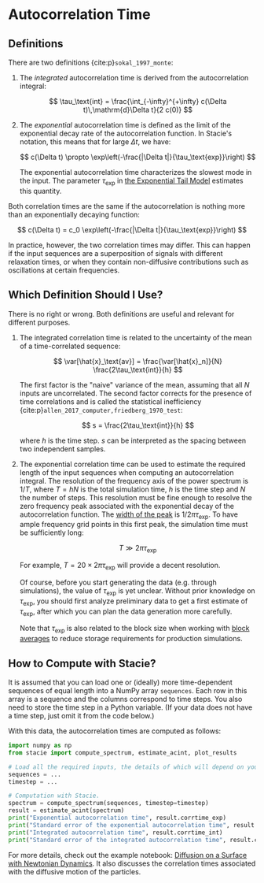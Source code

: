 # Autocorrelation Time

## Definitions

There are two definitions {cite:p}`sokal_1997_monte`:

1. The *integrated* autocorrelation time is derived from the autocorrelation integral:

    $$
        \tau_\text{int} = \frac{\int_{-\infty}^{+\infty} c(\Delta t)\,\mathrm{d}\Delta t}{2 c(0)}
    $$

2. The *exponential* autocorrelation time is defined as
   the limit of the exponential decay rate of the autocorrelation function.
   In Stacie's notation, this means that for large $\Delta t$, we have:

    $$
        c(\Delta t) \propto \exp\left(-\frac{|\Delta t|}{\tau_\text{exp}}\right)
    $$

    The exponential autocorrelation time characterizes the slowest mode in the input.
    The parameter $\tau_\text{exp}$ in
    [the Exponential Tail Model](../autocorrelation_integral/model.md)
    estimates this quantity.

Both correlation times are the same if the autocorrelation is nothing more than
an exponentially decaying function:

$$
    c(\Delta t) = c_0 \exp\left(-\frac{|\Delta t|}{\tau_\text{exp}}\right)
$$

In practice, however, the two correlation times may differ.
This can happen if the input sequences
are a superposition of signals with different relaxation times,
or when they contain non-diffusive contributions such as oscillations at certain frequencies.



## Which Definition Should I Use?

There is no right or wrong.
Both definitions are useful and relevant for different purposes.

1. The integrated correlation time is related to the uncertainty of the mean
   of a time-correlated sequence:

    $$
        \var[\hat{x}_\text{av}] = \frac{\var[\hat{x}_n]}{N} \frac{2\tau_\text{int}}{h}
    $$

    The first factor is the "naive" variance of the mean,
    assuming that all $N$ inputs are uncorrelated.
    The second factor corrects for the presence of time correlations
    and is called the statistical inefficiency
    {cite:p}`allen_2017_computer,friedberg_1970_test`:

    $$
        s = \frac{2\tau_\text{int}}{h}
    $$

    where $h$ is the time step.
    $s$ can be interpreted as the spacing between two independent samples.

2. The exponential correlation time can be used to estimate the required length
   of the input sequences when computing an autocorrelation integral.
   The resolution of the frequency axis of the power spectrum is $1/T$,
   where $T=hN$ is the total simulation time,
   $h$ is the time step and $N$ the number of steps.
   This resolution must be fine enough to resolve the zero frequency peak
   associated with the exponential decay of the autocorrelation function.
   The [width of the peak](../autocorrelation_integral/model.md#peak-width)
   is $1/2\pi\tau_\text{exp}$.
   To have ample frequency grid points in this first peak,
   the simulation time must be sufficiently long:

    $$
        T \gg 2\pi\tau_\text{exp}
    $$

    For example, $T = 20 \times 2\pi\tau_\text{exp}$ will provide a decent resolution.

    Of course, before you start generating the data (e.g. through simulations),
    the value of $\tau_\text{exp}$ is yet unclear.
    Without prior knowledge on $\tau_\text{exp}$,
    you should first analyze preliminary data to get a first estimate of $\tau_\text{exp}$,
    after which you can plan the data generation more carefully.

    Note that $\tau_\text{exp}$ is also related to the block size
    when working with [block averages](../advanced_topics/block_averages.md)
    to reduce storage requirements for production simulations.


## How to Compute with Stacie?

It is assumed that you can load one or (ideally) more
time-dependent sequences of equal length into a NumPy array `sequences`.
Each row in this array is a sequence and the columns correspond to time steps.
You also need to store the time step in a Python variable.
(If your data does not have a time step, just omit it from the code below.)

With this data, the autocorrelation times are computed as follows:

```python
import numpy as np
from stacie import compute_spectrum, estimate_acint, plot_results

# Load all the required inputs, the details of which will depend on your use case.
sequences = ...
timestep = ...

# Computation with Stacie.
spectrum = compute_spectrum(sequences, timestep=timestep)
result = estimate_acint(spectrum)
print("Exponential autocorrelation time", result.corrtime_exp)
print("Standard error of the exponential autocorrelation time", result.corrtime_exp_std)
print("Integrated autocorrelation time", result.corrtime_int)
print("Standard error of the integrated autocorrelation time", result.corrtime_int_std)
```

For more details, check out the example notebook:
[Diffusion on a Surface with Newtonian Dynamics](../../examples/surface_diffusion.py).
It also discusses the correlation times associated with the diffusive motion of the particles.
